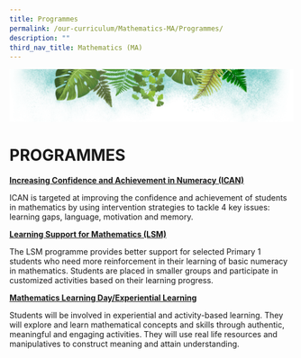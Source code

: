 ```yaml
---
title: Programmes
permalink: /our-curriculum/Mathematics-MA/Programmes/
description: ""
third_nav_title: Mathematics (MA)
---
```

![](/images/Banner.png)


# PROGRAMMES



<u> **Increasing Confidence and Achievement in Numeracy (ICAN)** </u>

ICAN is targeted at improving the confidence and achievement of students in mathematics by using intervention strategies to tackle 4 key issues: learning gaps, language, motivation and memory.


<u> **Learning Support for Mathematics (LSM)** </u>

The LSM programme provides better support for selected Primary 1 students who need more reinforcement in their learning of basic numeracy in mathematics. Students are placed in smaller groups and participate in customized activities based on their learning progress.


<u> **Mathematics Learning Day/Experiential Learning** </u>

Students will be involved in experiential and activity-based learning. They will explore and learn mathematical concepts and skills through authentic, meaningful and engaging activities. They will use real life resources and manipulatives to construct meaning and attain understanding.

